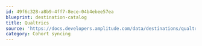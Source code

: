 ```yaml
---
id: 49f6c328-a8b9-4ff7-8ece-04b4ebee57ea
blueprint: destination-catalog
title: Qualtrics
source: 'https://docs.developers.amplitude.com/data/destinations/qualtrics'
category: Cohort syncing
---
```


